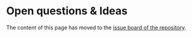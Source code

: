 # Open questions & Ideas

The content of this page has moved to the [issue board of the repository](https://git.gsi.de/phelix/rust/opossum/-/issues).
